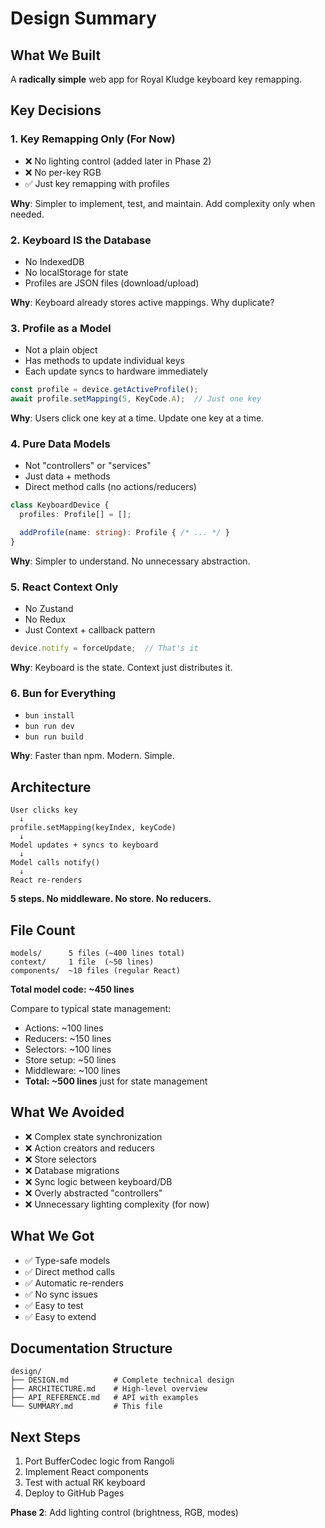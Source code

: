 # Design Summary

## What We Built

A **radically simple** web app for Royal Kludge keyboard key remapping.

## Key Decisions

### 1. Key Remapping Only (For Now)
- ❌ No lighting control (added later in Phase 2)
- ❌ No per-key RGB
- ✅ Just key remapping with profiles

**Why**: Simpler to implement, test, and maintain. Add complexity only when needed.

### 2. Keyboard IS the Database
- No IndexedDB
- No localStorage for state
- Profiles are JSON files (download/upload)

**Why**: Keyboard already stores active mappings. Why duplicate?

### 3. Profile as a Model
- Not a plain object
- Has methods to update individual keys
- Each update syncs to hardware immediately

```typescript
const profile = device.getActiveProfile();
await profile.setMapping(5, KeyCode.A);  // Just one key
```

**Why**: Users click one key at a time. Update one key at a time.

### 4. Pure Data Models
- Not "controllers" or "services"
- Just data + methods
- Direct method calls (no actions/reducers)

```typescript
class KeyboardDevice {
  profiles: Profile[] = [];

  addProfile(name: string): Profile { /* ... */ }
}
```

**Why**: Simpler to understand. No unnecessary abstraction.

### 5. React Context Only
- No Zustand
- No Redux
- Just Context + callback pattern

```typescript
device.notify = forceUpdate;  // That's it
```

**Why**: Keyboard is the state. Context just distributes it.

### 6. Bun for Everything
- `bun install`
- `bun run dev`
- `bun run build`

**Why**: Faster than npm. Modern. Simple.

## Architecture

```
User clicks key
  ↓
profile.setMapping(keyIndex, keyCode)
  ↓
Model updates + syncs to keyboard
  ↓
Model calls notify()
  ↓
React re-renders
```

**5 steps. No middleware. No store. No reducers.**

## File Count

```
models/      5 files (~400 lines total)
context/     1 file  (~50 lines)
components/  ~10 files (regular React)
```

**Total model code: ~450 lines**

Compare to typical state management:
- Actions: ~100 lines
- Reducers: ~150 lines
- Selectors: ~100 lines
- Store setup: ~50 lines
- Middleware: ~100 lines
- **Total: ~500 lines** just for state management

## What We Avoided

- ❌ Complex state synchronization
- ❌ Action creators and reducers
- ❌ Store selectors
- ❌ Database migrations
- ❌ Sync logic between keyboard/DB
- ❌ Overly abstracted "controllers"
- ❌ Unnecessary lighting complexity (for now)

## What We Got

- ✅ Type-safe models
- ✅ Direct method calls
- ✅ Automatic re-renders
- ✅ No sync issues
- ✅ Easy to test
- ✅ Easy to extend

## Documentation Structure

```
design/
├── DESIGN.md          # Complete technical design
├── ARCHITECTURE.md    # High-level overview
├── API_REFERENCE.md   # API with examples
└── SUMMARY.md         # This file
```

## Next Steps

1. Port BufferCodec logic from Rangoli
2. Implement React components
3. Test with actual RK keyboard
4. Deploy to GitHub Pages

**Phase 2**: Add lighting control (brightness, RGB, modes)
